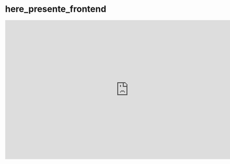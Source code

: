 # here_presente_frontend

<iframe style="border: 1px solid rgba(0, 0, 0, 0.1);" width="800" height="450" src="https://www.figma.com/embed?embed_host=share&url=https%3A%2F%2Fwww.figma.com%2Ffile%2FL3binj68aVBSWdTwES2Zxb%2FHere-Present.%3Fnode-id%3D0%253A1" allowfullscreen></iframe>

